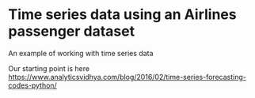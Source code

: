 # Time series data using an Airlines passenger dataset
An example of working with time series data 

Our starting point is here https://www.analyticsvidhya.com/blog/2016/02/time-series-forecasting-codes-python/

